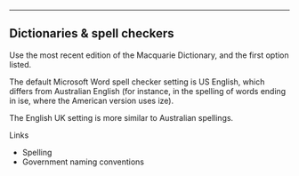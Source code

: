 ---
## Dictionaries & spell checkers

Use the most recent edition of the Macquarie Dictionary, and the first option listed.

The default Microsoft Word spell checker setting is US English, which differs from Australian English (for instance, in the spelling of words ending in ise, where the American version uses ize). 

The English UK setting is more similar to Australian spellings.

Links

- Spelling 
- Government naming conventions

